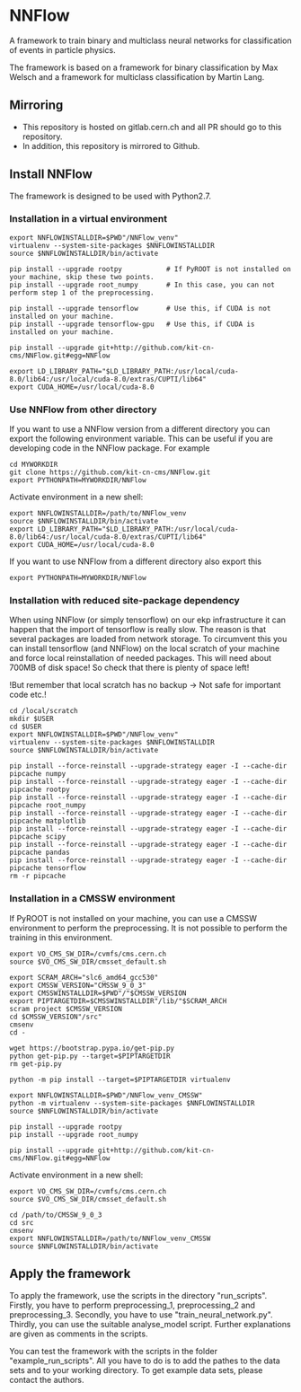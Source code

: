 # NNFlow

A framework to train binary and multiclass neural networks for classification of events in particle physics.

The framework is based on a framework for binary classification by Max Welsch and a framework for multiclass classification by Martin Lang.


## Mirroring
- This repository is hosted on gitlab.cern.ch and all PR should go to this repository.
- In addition, this repository is mirrored to Github.


## Install NNFlow
The framework is designed to be used with Python2.7.


### Installation in a virtual environment
```
export NNFLOWINSTALLDIR=$PWD"/NNFlow_venv"
virtualenv --system-site-packages $NNFLOWINSTALLDIR
source $NNFLOWINSTALLDIR/bin/activate

pip install --upgrade rootpy           # If PyROOT is not installed on your machine, skip these two points.
pip install --upgrade root_numpy       # In this case, you can not perform step 1 of the preprocessing.

pip install --upgrade tensorflow       # Use this, if CUDA is not installed on your machine.
pip install --upgrade tensorflow-gpu   # Use this, if CUDA is installed on your machine.

pip install --upgrade git+http://github.com/kit-cn-cms/NNFlow.git#egg=NNFlow

export LD_LIBRARY_PATH="$LD_LIBRARY_PATH:/usr/local/cuda-8.0/lib64:/usr/local/cuda-8.0/extras/CUPTI/lib64"
export CUDA_HOME=/usr/local/cuda-8.0
```


### Use NNFlow from other directory
If you want to use a NNFlow version from a different directory you can export the following environment variable.
This can be useful if you are developing code in the NNFlow package.
For example
```
cd MYWORKDIR
git clone https://github.com/kit-cn-cms/NNFlow.git
export PYTHONPATH=MYWORKDIR/NNFlow
```

Activate environment in a new shell:
```
export NNFLOWINSTALLDIR=/path/to/NNFlow_venv
source $NNFLOWINSTALLDIR/bin/activate
export LD_LIBRARY_PATH="$LD_LIBRARY_PATH:/usr/local/cuda-8.0/lib64:/usr/local/cuda-8.0/extras/CUPTI/lib64"
export CUDA_HOME=/usr/local/cuda-8.0
```
If you want to use NNFlow from a different directory also export this
```
export PYTHONPATH=MYWORKDIR/NNFlow
```

### Installation with reduced site-package dependency
When using NNFlow (or simply tensorflow) on our ekp infrastructure it can happen that the import of tensorflow is really slow.
The reason is that several packages are loaded from network storage.
To circumvent this you can install tensorflow (and NNFlow) on the local scratch of your machine and force local reinstallation of needed packages. 
This will need about 700MB of disk space!
So check that there is plenty of space left!

!But remember that local scratch has no backup -> Not safe for important code etc.!
```
cd /local/scratch
mkdir $USER
cd $USER
export NNFLOWINSTALLDIR=$PWD"/NNFlow_venv"
virtualenv --system-site-packages $NNFLOWINSTALLDIR
source $NNFLOWINSTALLDIR/bin/activate

pip install --force-reinstall --upgrade-strategy eager -I --cache-dir pipcache numpy
pip install --force-reinstall --upgrade-strategy eager -I --cache-dir pipcache rootpy
pip install --force-reinstall --upgrade-strategy eager -I --cache-dir pipcache root_numpy
pip install --force-reinstall --upgrade-strategy eager -I --cache-dir pipcache matplotlib
pip install --force-reinstall --upgrade-strategy eager -I --cache-dir pipcache scipy
pip install --force-reinstall --upgrade-strategy eager -I --cache-dir pipcache pandas
pip install --force-reinstall --upgrade-strategy eager -I --cache-dir pipcache tensorflow
rm -r pipcache
```

### Installation in a CMSSW environment
If PyROOT is not installed on your machine, you can use a CMSSW environment to perform the preprocessing. It is not possible to perform the training in this environment.
```
export VO_CMS_SW_DIR=/cvmfs/cms.cern.ch
source $VO_CMS_SW_DIR/cmsset_default.sh

export SCRAM_ARCH="slc6_amd64_gcc530"
export CMSSW_VERSION="CMSSW_9_0_3"
export CMSSWINSTALLDIR=$PWD"/"$CMSSW_VERSION
export PIPTARGETDIR=$CMSSWINSTALLDIR"/lib/"$SCRAM_ARCH
scram project $CMSSW_VERSION
cd $CMSSW_VERSION"/src"
cmsenv
cd -

wget https://bootstrap.pypa.io/get-pip.py
python get-pip.py --target=$PIPTARGETDIR
rm get-pip.py

python -m pip install --target=$PIPTARGETDIR virtualenv

export NNFLOWINSTALLDIR=$PWD"/NNFlow_venv_CMSSW"
python -m virtualenv --system-site-packages $NNFLOWINSTALLDIR
source $NNFLOWINSTALLDIR/bin/activate

pip install --upgrade rootpy
pip install --upgrade root_numpy

pip install --upgrade git+http://github.com/kit-cn-cms/NNFlow.git#egg=NNFlow
```

Activate environment in a new shell:
```
export VO_CMS_SW_DIR=/cvmfs/cms.cern.ch
source $VO_CMS_SW_DIR/cmsset_default.sh

cd /path/to/CMSSW_9_0_3
cd src
cmsenv
export NNFLOWINSTALLDIR=/path/to/NNFlow_venv_CMSSW
source $NNFLOWINSTALLDIR/bin/activate
```


## Apply the framework
To apply the framework, use the scripts in the directory "run_scripts". Firstly, you have to perform preprocessing_1, preprocessing_2 and preprocessing_3. Secondly, you have to use "train_neural_network.py". Thirdly, you can use the suitable analyse_model script. Further explanations are given as comments in the scripts.

You can test the framework with the scripts in the folder "example_run_scripts". All you have to do is to add the pathes to the data sets and to your working directory. To get example data sets, please contact the authors.
